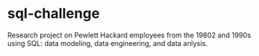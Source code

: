 # sql-challenge
Research project on Pewlett Hackard employees from the 19802 and 1990s using SQL: data modeling, data engineering, and data anlysis.
